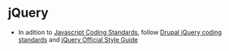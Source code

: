 # jQuery

- In adition to [Javascript Coding Standards](/javascript/), follow [Drupal jQuery coding standards](https://www.drupal.org/docs/develop/standards/javascript/jquery-coding-standards) and [jQuery Official Style Guide](https://contribute.jquery.org/style-guide/js/)